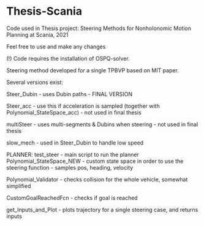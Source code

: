 # Thesis-Scania
Code used in Thesis project: Steering Methods for Nonholonomic Motion Planning at Scania, 2021

Feel free to use and make any changes

(!) Code requires the installation of OSPQ-solver.

Steering method developed for a single TPBVP based on MIT paper.

Several versions exist:

Steer_Dubin - uses Dubin paths - FINAL VERSION

Steer_acc - use this if acceleration is sampled (together with Polynomial_StateSpace_acc) - not used in final thesis

multiSteer - uses multi-segments & Dubins when steering - not used in final thesis

slow_mech - used in Steer_Dubin to handle low speed

PLANNER:
test_steer - main script to run the planner
Polynomial_StateSpace_NEW - custom state space in order to use the steering function - samples pos, heading, velocity

Polynomial_Validator - checks collision for the whole vehicle, somewhat simplified

CustomGoalReachedFcn - checks if goal is reached

get_Inputs_and_Plot - plots trajectory for a single steering case, and returns inputs





